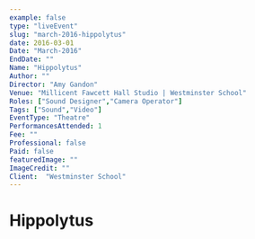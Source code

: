 ```yaml
---
example: false
type: "liveEvent"
slug: "march-2016-hippolytus"
date: 2016-03-01
Date: "March-2016"
EndDate: ""
Name: "Hippolytus"
Author: ""
Director: "Amy Gandon"
Venue: "Millicent Fawcett Hall Studio | Westminster School"
Roles: ["Sound Designer","Camera Operator"]
Tags: ["Sound","Video"]
EventType: "Theatre"
PerformancesAttended: 1
Fee: ""
Professional: false
Paid: false
featuredImage: ""
ImageCredit: ""
Client:  "Westminster School"
---
```


# Hippolytus

